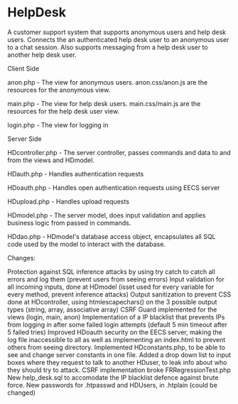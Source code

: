 # HelpDesk

A customer support system that supports anonymous users and help desk users. Connects the an authenticated help desk user to an anonymous user to a chat session. Also supports messaging from a help desk user to another help desk user.

Client Side

anon.php - The view for anonymous users.
anon.css/anon.js are the resources for the anonymous view.

main.php - The view for help desk users.
main.css/main.js are the resources for the help desk user view.

login.php - The view for logging in

Server Side

HDcontroller.php - The server controller, passes commands and data to and from the views and HDmodel.

HDauth.php - Handles authentication requests

HDoauth.php - Handles open authentication requests using EECS server

HDupload.php - Handles upload requests

HDmodel.php - The server model, does input validation and applies business logic from passed in commands.

HDdao.php - HDmodel's database access object, encapsulates all SQL code used by the model to interact with the database.

Changes:

Protection against SQL inference attacks by using try catch to catch all errors and log them (prevent users from seeing errors)
Input validation for all incoming inputs, done at HDmodel (isset used for every variable for every method, prevent inference attacks)
Output sanitization to prevent CSS done at HDcontroller, using htmlescapechars() on the 3 possible output types (string, array, associative array)
CSRF Guard implemented for the views (login, main, anon)
Implementation of a IP blacklist that prevents IPs from logging in after some failed login attempts (default 5 min timeout after 5 failed tries)
Improved HDoauth security on the EECS server, making the log file inaccessible to all as well as implementing an index.html to prevent others from seeing directory.
Implemented HDconstants.php, to be able to see and change server constants in one file.
Added a drop down list to input boxes where they request to talk to another HDuser, to leak info about who they should try to attack.
CSRF implementation broke FRRegressionTest.php
New help_desk.sql to accomodate the IP blacklist defence against brute force.
New passwords for .htpasswd and HDUsers, in .htplain (could be changed)